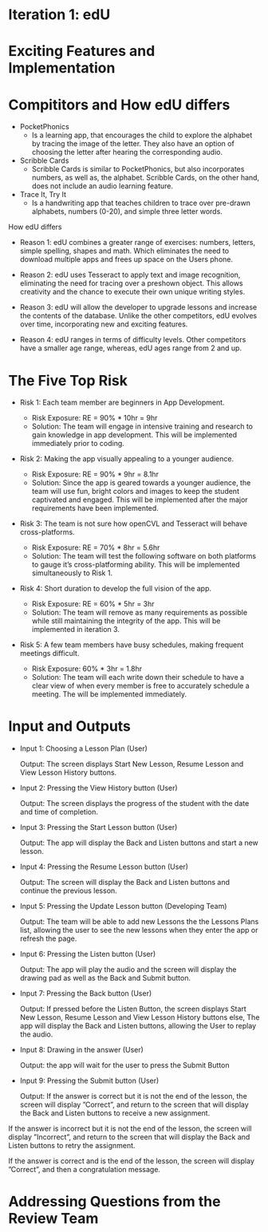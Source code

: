 #  Iteration 1: edU

# Exciting Features and Implementation

# Compititors and How edU differs

* PocketPhonics
  	* Is a learning app, that encourages the child to explore the alphabet by tracing the image of the letter. They also have an option of choosing the letter after hearing the corresponding audio.
* Scribble Cards
	* Scribble Cards is similar to PocketPhonics, but also incorporates numbers, as well as, the alphabet. Scribble Cards, on the other hand, does not include an audio learning feature.
* Trace It, Try It
	* Is a handwriting app that teaches children to trace over pre-drawn alphabets, numbers (0-20), and simple three letter words.
  
How edU differs

* Reason 1: edU combines a greater range of exercises: numbers, letters, simple spelling, shapes and math. 
Which eliminates the need to download multiple apps and frees up space on the Users phone.

* Reason 2: edU uses Tesseract to apply text and image recognition, eliminating the need for tracing over a preshown object. This allows creativity and the chance to execute their own unique writing styles.

* Reason 3: edU will allow the developer to upgrade lessons and increase the contents of the database. Unlike the other competitors, edU evolves over time, incorporating new and exciting features.

* Reason 4: edU ranges in terms of difficulty levels. Other competitors have a smaller age range, whereas, edU ages range from 2 and up.

# The Five Top Risk

* Risk 1:    Each team member are beginners in App Development.
  * Risk Exposure: RE = 90% * 10hr = 9hr
  * Solution: The team will engage in intensive training and research to gain knowledge in app development. This will be implemented immediately prior to coding.

* Risk 2:    Making the app visually appealing to a younger audience.
  * Risk Exposure: RE = 90% * 9hr = 8.1hr
  * Solution: Since the app is geared towards a younger audience, the team will use fun, bright colors and images to keep the student captivated and engaged. This will be implemented after the major requirements have been implemented.

* Risk 3:    The team is not sure how openCVL and Tesseract will behave cross-platforms.
  * Risk Exposure: RE = 70% * 8hr = 5.6hr
  * Solution: The team will test the following software on both platforms to gauge it’s cross-platforming ability. This will be implemented simultaneously to Risk 1.

* Risk 4:    Short duration to develop the full vision of the app.
  * Risk Exposure: RE = 60% * 5hr = 3hr
  * Solution: The team will remove as many requirements as possible while still maintaining the integrity of the app. This will be implemented in iteration 3.

* Risk 5:    A few team members have busy schedules, making frequent meetings difficult.
  * Risk Exposure: 60% * 3hr = 1.8hr
  * Solution: The team will each write down their schedule to have a clear view of when every member is free to accurately schedule a meeting. The will be implemented immediately. 

# Input and Outputs

* Input 1: Choosing a Lesson Plan (User)
  
  Output: The screen displays Start New Lesson, Resume Lesson and View Lesson History buttons.

* Input 2: Pressing the View History button (User)
  
  Output: The screen displays the progress of the student with the date and time of completion.

* Input 3: Pressing the Start Lesson button (User)
  
  Output: The app will display the Back and Listen buttons and start a new lesson.

* Input 4: Pressing the Resume Lesson button (User)
  
  Output: The screen will display the Back and Listen buttons and continue the previous lesson.

* Input 5: Pressing the Update Lesson button (Developing Team)
  
  Output: The team will be able to add new Lessons the the Lessons Plans list, allowing the user to see the new lessons when they enter the app or refresh the page. 

* Input 6: Pressing the Listen button (User)
  
  Output: The app will play the audio and the screen will display the drawing pad as well as the Back and Submit button.

* Input 7: Pressing the Back button (User)
  
  Output: If pressed before the Listen Button, the screen displays Start New Lesson, Resume Lesson and View Lesson History buttons
    else, The app will display the Back and Listen buttons, allowing the User to replay the audio.

* Input 8: Drawing in the answer (User)
 
  Output: the app will wait for the user to press the Submit Button

* Input 9: Pressing the Submit button (User)
  
  Output: If the answer is correct but it is not the end of the lesson, the screen will display ”Correct”,  and return to the screen that will display the Back and Listen buttons to receive a new assignment.

 If the answer is incorrect but it is not the end of the lesson, the screen will display ”Incorrect”,  and return to the screen that will display the Back and Listen buttons to retry the assignment.

 If the answer is correct and is the end of the lesson, the screen will display ”Correct”, and then a congratulation message.

# Addressing Questions from the Review Team



